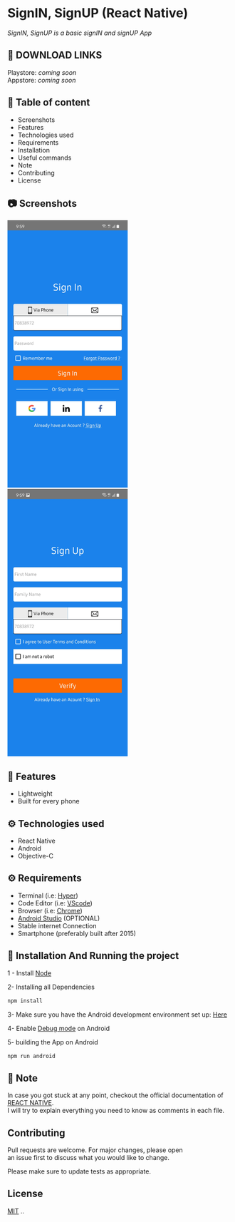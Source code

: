 # SignIN, SignUP (React Native)

_SignIN, SignUP is a basic signIN and signUP App_

## 📱 DOWNLOAD LINKS

Playstore: _coming soon_  
Appstore: _coming soon_

## 📖 Table of content

- Screenshots
- Features
- Technologies used
- Requirements
- Installation
- Useful commands
- Note
- Contributing
- License

## 📷 Screenshots
<img src='screenshots/signIN.jpg' width='270' height = '600'>
<img src='screenshots/signUP.jpg' width='270' height = '600'>

## 🎉 Features

- Lightweight
- Built for every phone

## ⚙️ Technologies used

- React Native
- Android
- Objective-C

## ⚙️ Requirements

- Terminal (i.e: [Hyper](https://hyper.is/))
- Code Editor (i.e: [VScode](https://code.visualstudio.com/download))
- Browser (i.e: [Chrome](https://www.google.com/chrome/))
- [Android Studio](https://developer.android.com/studio) (OPTIONAL)
- Stable internet Connection
- Smartphone (preferably built after 2015)

## 📌 Installation And Running the project

1 - Install [Node](https://nodejs.org/en/)

2- Installing all Dependencies

```bash
npm install
```

3- Make sure you have the Android development environment set up: [Here](https://reactnative.dev/docs/environment-setup)

4- Enable [Debug mode](https://developer.android.com/studio/debug/dev-options#:~:text=To%20enable%20USB%20debugging%2C%20toggle,Android%208.0.) on Android

5- building the App on Android

```bash
npm run android
```

## 📍 Note

In case you got stuck at any point, checkout the official
documentation of [REACT NATIVE](https://reactnative.dev/).  
I will try to explain everything you need to know as comments in each file.

## Contributing

Pull requests are welcome. For major changes, please open  
 an issue first to discuss what you would like to change.

Please make sure to update tests as appropriate.

## License

[MIT](https://choosealicense.com/licenses/mit/)
..
